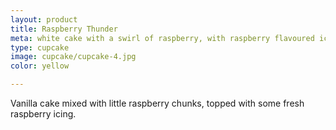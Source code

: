 ```yaml
---
layout: product
title: Raspberry Thunder
meta: white cake with a swirl of raspberry, with raspberry flavoured icing 
type: cupcake
image: cupcake/cupcake-4.jpg
color: yellow

---
```


Vanilla cake mixed with little raspberry chunks, topped with some fresh raspberry icing. 